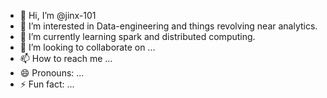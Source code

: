 - 👋 Hi, I’m @jinx-101
- 👀 I’m interested in Data-engineering and things revolving near analytics.
- 🌱 I’m currently learning spark and distributed computing.
- 💞️ I’m looking to collaborate on ...
- 📫 How to reach me ...
- 😄 Pronouns: ...
- ⚡ Fun fact: ...

<!---
jinx-101/jinx-101 is a ✨ special ✨ repository because its `README.md` (this file) appears on your GitHub profile.
You can click the Preview link to take a look at your changes.
--->
